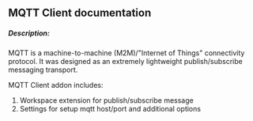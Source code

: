 ## MQTT Client documentation

##### Description:

MQTT is a machine-to-machine (M2M)/"Internet of Things" connectivity protocol. It was designed as an extremely
lightweight publish/subscribe messaging transport.

MQTT Client addon includes:

1. Workspace extension for publish/subscribe message
2. Settings for setup mqtt host/port and additional options
